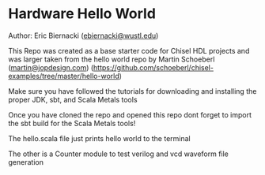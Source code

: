 # Hardware Hello World
Author: Eric Biernacki (ebiernacki@wustl.edu)

This Repo was created as a base starter code for Chisel HDL projects and was larger taken from the hello world repo by Martin Schoeberl (martin@jopdesign.com)  (https://github.com/schoeberl/chisel-examples/tree/master/hello-world)

Make sure you have followed the tutorials for downloading and installing the proper JDK, sbt, and Scala Metals tools

Once you have cloned the repo and opened this repo dont forget to import the sbt build for the Scala Metals tools!

The hello.scala file just prints hello world to the terminal 

The other is a Counter module to test verilog and vcd waveform file generation
